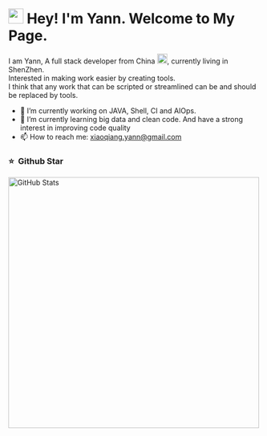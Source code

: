 <h1><img src="https://emojis.slackmojis.com/emojis/images/1531849430/4246/blob-sunglasses.gif?1531849430" width="30"/> Hey! I'm Yann. Welcome to My Page.</h1>

I am Yann, A full stack developer from China <img src="https://flagcdn.com/h20/cn.png" width="20"/>, currently living in ShenZhen.<br/>
Interested in making work easier by creating tools.<br/>
I think that any work that can be scripted or streamlined can be and should be replaced by tools.


- 🔭 I’m currently working on JAVA, Shell, CI and AIOps.
- 🌱 I’m currently learning big data and clean code. And have a strong interest in improving code quality
- 📫 How to reach me: xiaoqiang.yann@gmail.com

</pre> 

### ⭐️ &nbsp;Github Star

<img width="500px"  alt="GitHub Stats" src="https://github-readme-stats.vercel.app/api?username=DarkAssassinator&count_private=true&show_icons=true&theme=radical"/>

